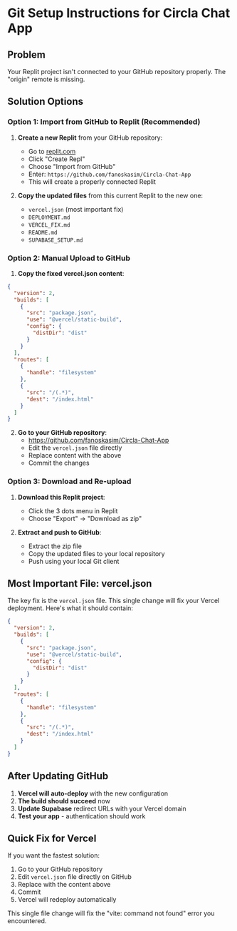 # Git Setup Instructions for Circla Chat App

## Problem
Your Replit project isn't connected to your GitHub repository properly. The "origin" remote is missing.

## Solution Options

### Option 1: Import from GitHub to Replit (Recommended)

1. **Create a new Replit** from your GitHub repository:
   - Go to [replit.com](https://replit.com)
   - Click "Create Repl"
   - Choose "Import from GitHub"
   - Enter: `https://github.com/fanoskasim/Circla-Chat-App`
   - This will create a properly connected Replit

2. **Copy the updated files** from this current Replit to the new one:
   - `vercel.json` (most important fix)
   - `DEPLOYMENT.md`
   - `VERCEL_FIX.md`
   - `README.md`
   - `SUPABASE_SETUP.md`

### Option 2: Manual Upload to GitHub

1. **Copy the fixed vercel.json content**:
```json
{
  "version": 2,
  "builds": [
    {
      "src": "package.json",
      "use": "@vercel/static-build",
      "config": {
        "distDir": "dist"
      }
    }
  ],
  "routes": [
    {
      "handle": "filesystem"
    },
    {
      "src": "/(.*)",
      "dest": "/index.html"
    }
  ]
}
```

2. **Go to your GitHub repository**:
   - https://github.com/fanoskasim/Circla-Chat-App
   - Edit the `vercel.json` file directly
   - Replace content with the above
   - Commit the changes

### Option 3: Download and Re-upload

1. **Download this Replit project**:
   - Click the 3 dots menu in Replit
   - Choose "Export" → "Download as zip"

2. **Extract and push to GitHub**:
   - Extract the zip file
   - Copy the updated files to your local repository
   - Push using your local Git client

## Most Important File: vercel.json

The key fix is the `vercel.json` file. This single change will fix your Vercel deployment. Here's what it should contain:

```json
{
  "version": 2,
  "builds": [
    {
      "src": "package.json",
      "use": "@vercel/static-build",
      "config": {
        "distDir": "dist"
      }
    }
  ],
  "routes": [
    {
      "handle": "filesystem"
    },
    {
      "src": "/(.*)",
      "dest": "/index.html"
    }
  ]
}
```

## After Updating GitHub

1. **Vercel will auto-deploy** with the new configuration
2. **The build should succeed** now
3. **Update Supabase** redirect URLs with your Vercel domain
4. **Test your app** - authentication should work

## Quick Fix for Vercel

If you want the fastest solution:
1. Go to your GitHub repository
2. Edit `vercel.json` file directly on GitHub
3. Replace with the content above
4. Commit
5. Vercel will redeploy automatically

This single file change will fix the "vite: command not found" error you encountered.